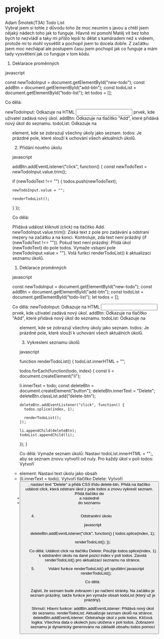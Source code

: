 # projekt
Adam Šmotek(T3A) Todo List                                                                                                                                                                  
Vybral jsem si tohle z důvodu toho že moc neumím s javou
a chtěl jsem nějaký nádech toho jak to funguje.
Hlavně mi pomohl Matěj vít bez toho bych to nezvládl
a taky mi přišlo lepší to dělat s kamáradem než s videem,
protože mi to mohl vysvětlit a pochopil jsem to docela dobře.
Z začátku jsem moc nechápal ale postupem času jsem pochopil jak co funguje
a mám tady vysvětlení jak co funguje v tom kódu.


1. Deklarace proměnných 

javascript 

const newTodoInput = document.getElementById("new-todo"); 
const addBtn = document.getElementById("add-btn"); 
const todoList = document.getElementById("todo-list"); 
let todos = []; 

Co dělá: 

newTodoInput: Odkazuje na HTML <input> prvek, kde uživatel zadává nový úkol. 
addBtn: Odkazuje na tlačítko "Add", které přidává nový úkol do seznamu. 
todoList: Odkazuje na <ul> element, kde se zobrazují všechny úkoly jako seznam. 
todos: Je prázdné pole, které slouží k uchování všech aktuálních úkolů. 

2. Přidání nového úkolu 

javascript 

addBtn.addEventListener("click", function() { 
  const newTodoText = newTodoInput.value.trim(); 
 
  if (newTodoText !== "") { 
    todos.push(newTodoText); 
 
    newTodoInput.value = ""; 
 
    renderTodoList(); 
  } 
}); 
 

Co dělá: 

Přidává událost kliknutí (click) na tlačítko Add. 
newTodoInput.value.trim(): Získá text z pole pro zadávání a odstraní mezery na začátku a na konci. 
Kontroluje, zda text není prázdný (if (newTodoText !== "")). 
Pokud text není prázdný: 
Přidá úkol (newTodoText) do pole todos. 
Vymaže vstupní pole (newTodoInput.value = ""). 
Volá funkci renderTodoList() k aktualizaci seznamu úkolů. 

1. Deklarace proměnných 

javascript 

const newTodoInput = document.getElementById("new-todo"); 
const addBtn = document.getElementById("add-btn"); 
const todoList = document.getElementById("todo-list"); 
let todos = []; 

Co dělá: 
newTodoInput: Odkazuje na HTML <input> prvek, kde uživatel zadává nový úkol. 
addBtn: Odkazuje na tlačítko "Add", které přidává nový úkol do seznamu. 
todoList: Odkazuje na <ul> element, kde se zobrazují všechny úkoly jako seznam. 
todos: Je prázdné pole, které slouží k uchování všech aktuálních úkolů. 

3. Vykreslení seznamu úkolů 

javascript 

function renderTodoList() { 
todoList.innerHTML = ""; 
 
todos.forEach(function(todo, index) { 
const li = document.createElement("li"); 
 
li.innerText = todo; 
const deleteBtn = document.createElement("button"); 
deleteBtn.innerText = "Delete"; 
deleteBtn.classList.add("delete-btn"); 
 
    deleteBtn.addEventListener("click", function() { 
      todos.splice(index, 1); 
 
      renderTodoList(); 
    }); 
 
    li.appendChild(deleteBtn); 
    todoList.appendChild(li); 
  }); 
} 
 

Co dělá: 
Vymaže seznam úkolů: Nastaví todoList.innerHTML = "";, aby se seznam znovu vytvořil od nuly. 
Pro každý úkol v poli todos: 
Vytvoří <li> element: 
Nastaví text úkolu jako obsah <li> (li.innerText = todo). 
Vytvoří tlačítko Delete: 
Vytvoří <button>, nastaví text "Delete" a přidá CSS třídu delete-btn. 
Přidá na tlačítko událost click, která odstraní úkol z pole todos a znovu vykreslí seznam. 
Přidá tlačítko do <li> a následně <li> do seznamu <ul>. 

 

 

4. Odstranění úkolu 

javascript 

deleteBtn.addEventListener("click", function() { 
todos.splice(index, 1); 
 
renderTodoList(); 
}); 
 

Co dělá: 
Událost click na tlačítku Delete: 
Použije todos.splice(index, 1) k odstranění úkolu na dané pozici index v poli todos. 
Zavolá renderTodoList() pro aktualizaci seznamu na stránce. 

 

5. Volání funkce renderTodoList() při spuštění 
javascript 
renderTodoList(); 
 

Co dělá: 

Zajistí, že seznam bude zobrazen i po načtení stránky.
Na začátku je seznam prázdný, takže funkce jen vymaže obsah todoList (který už je prázdný). 

 
Shrnutí: 
Hlavní funkce: 
addBtn.addEventListener: Přidává nový úkol do seznamu. 
renderTodoList: Aktualizuje seznam úkolů na stránce. 
deleteBtn.addEventListener: Odstraňuje úkol z pole todos. 
Klíčová logika: 
Všechna data o úkolech jsou uložena v poli todos. 
Zobrazení seznamu je dynamicky generováno na základě obsahu todos pomocí 

 
